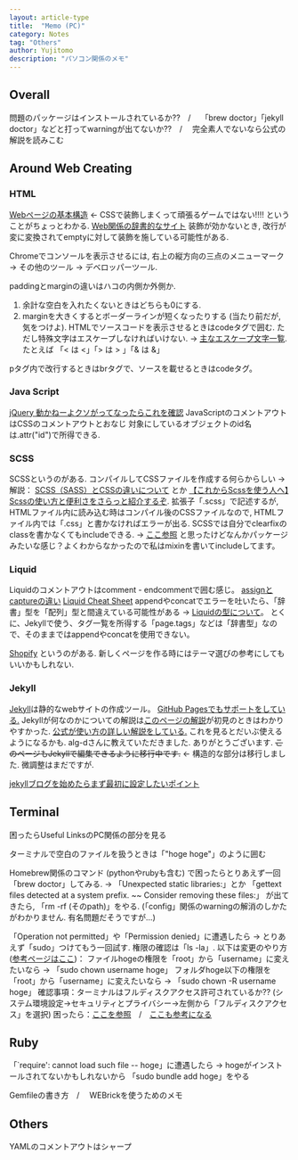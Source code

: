```yaml
---
layout: article-type
title:  "Memo (PC)"
category: Notes
tag: "Others"
author: Yujitomo
description: "パソコン関係のメモ"
---
```


## Overall
問題のパッケージはインストールされているか??　/　 「brew doctor」「jekyll doctor」などと打ってwarningが出てないか??　/　 完全素人でないなら公式の解説を読みこむ

## Around Web Creating

### HTML

[Webページの基本構造](https://shu-naka-blog.com/html/tag01/) ← CSSで装飾しまくって頑張るゲームではない!!!! ということがちょっとわかる.
[Web関係の辞書的なサイト](https://developer.mozilla.org/ja/docs/Web)
装飾が効かないとき, 改行が変に変換されてemptyに対して装飾を施している可能性がある.

Chromeでコンソールを表示させるには, 右上の縦方向の三点のメニューマーク → その他のツール → デベロッパーツール.

paddingとmarginの違いはハコの内側か外側か.
1. 余計な空白を入れたくないときはどちらも0にする.
2. marginを大きくするとボーダーラインが短くなったりする (当たり前だが, 気をつけよ).
HTMLでソースコードを表示させるときはcodeタグで囲む. ただし特殊文字はエスケープしなければいけない.
→ [主なエスケープ文字一覧](https://techacademy.jp/magazine/12553). たとえば 「< は &lt;」「> は &gt; 」「& は &amp;」

pタグ内で改行するときはbrタグで、ソースを載せるときはcodeタグ。


### Java Script

[jQuery 動かねーよクソがってなったらこれを確認](https://dezanari.com/jquery-not-work/)
JavaScriptのコメントアウトはCSSのコメントアウトとおなじ
対象にしているオブジェクトのid名は.attr("id")で所得できる.


### SCSS

SCSSというのがある. コンパイルしてCSSファイルを作成する何らからしい → 解説：
[SCSS（SASS）とCSSの違いについて](https://blog.maromaro.co.jp/archives/8010) とか
[【これからScssを使う人へ】Scssの使い方と便利さをさらっと紹介するぞ](https://qiita.com/mame_hashbill/items/e5f01d0f2523de6a13e5).
拡張子「.scss」で記述するが, HTMLファイル内に読み込む時はコンパイル後のCSSファイルなので, HTMLファイル内では「.css」と書かなければエラーが出る.
SCSSでは自分でclearfixのclassを書かなくてもincludeできる. → [ここ参照](https://qiita.com/naoyeah/items/e03b01a98a762b78d265)
と思ったけどなんかパッケージみたいな感じ？よくわからなかったので私はmixinを書いてincludeしてます。


### Liquid

Liquidのコメントアウトはcomment - endcommentで囲む感じ。
[assignとcaptureの違い](https://im-sosleepy.com/webproduction/assign_capture/)
[Liquid Cheat Sheet](https://www.shopify.com/partners/shopify-cheat-sheet)
appendやconcatでエラーを吐いたら、「辞書」型を「配列」型と間違えている可能性がある →
[Liquidの型について](https://docs.microsoft.com/ja-jp/powerapps/maker/portals/liquid/liquid-types)。
とくに、Jekyllで使う、タグ一覧を所得する「page.tags」などは「辞書型」なので、そのままではappendやconcatを使用できない。

[Shopify](https://web-guided.com/1240/#:%7E:text=%E3%80%8Cliquid%E3%80%8D%E3%81%A8%E3%81%AF%E3%80%81Shopify,%E3%81%84%E3%81%9F%E8%A8%98%E8%BF%B0%E3%82%92%E3%81%97%E3%81%BE%E3%81%99%E3%80%82)
というのがある. 新しくページを作る時にはテーマ選びの参考にしてもいいかもしれない.



### Jekyll

[Jekyll](http://jekyllrb-ja.github.io/)は静的なwebサイトの作成ツール。
[GitHub Pagesでもサポートをしている.](https://docs.github.com/ja/pages/setting-up-a-github-pages-site-with-jekyll/about-github-pages-and-jekyll)
Jekyllが何なのかについての解説は[このページの解説](https://www.codegrid.net/articles/jekyll-1/)が初見のときはわかりやすかった.
[公式が使い方の詳しい解説をしている.](https://jekylltips-ja.github.io/)
これを見るとだいぶ使えるようになるかも.
alg-dさんに教えていただきました. ありがとうございます. ~~このページもJekyllで編集できるように移行中です.~~ ← 構造的な部分は移行しました. 微調整はまだですが.

[jekyllブログを始めたらまず最初に設定したいポイント](https://oshou.github.io/jekyll-blog-point/)



## Terminal

困ったらUseful LinksのPC関係の部分を見る

ターミナルで空白のファイルを扱うときは「"hoge hoge"」のように囲む

Homebrew関係のコマンド (pythonやrubyも含む) で困ったらとりあえず一回「brew doctor」してみる.
→ 「Unexpected static libraries:」とか 「gettext files detected at a system prefix. ~~ Consider removing these files:」 が出てきたら, 「rm -rf (そのpath)」をやる.
(「config」関係のwarningの解消のしかたがわかりません. 有名問題だそうですが...)

「Operation not permitted」や「Permission denied」に遭遇したら → とりあえず「sudo」つけてもう一回試す.
権限の確認は「ls -la」. 以下は変更のやり方 ([参考ページはここ](https://dara-blog.com/about-rails-error01))：
ファイルhogeの権限を「root」から「username」に変えたいなら → 「sudo chown username hoge」
フォルダhoge以下の権限を「root」から「username」に変えたいなら → 「sudo chown -R username hoge」
確認事項：ターミナルはフルディスクアクセス許可されているか?? (システム環境設定→セキュリティとプライバシー→左側から「フルディスクアクセス」を選択)
困ったら：[ここを参照](https://w3g.jp/apple/sip-disable/)　/　[ここも参考になる](https://dara-blog.com/about-rails-error01)

## Ruby
「`require': cannot load such file -- hoge」に遭遇したら → hogeがインストールされてないかもしれないから 「sudo bundle add hoge」をやる

Gemfileの書き方　/　 WEBrickを使うためのメモ

## Others
YAMLのコメントアウトはシャープ
